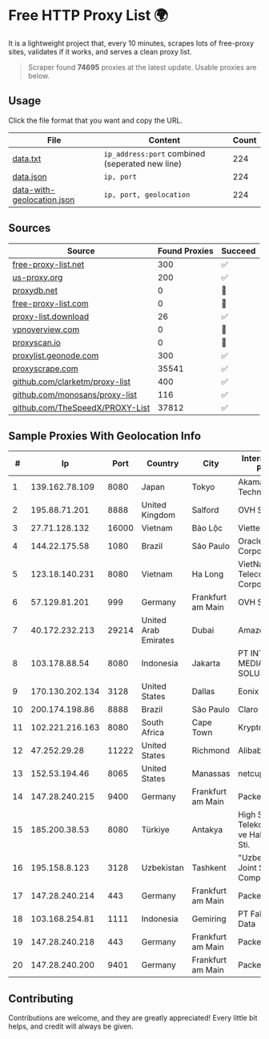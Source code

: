 
# Free HTTP Proxy List 🌍

It is a lightweight project that, every 10 minutes, scrapes lots of free-proxy sites, validates if it works, and serves a clean proxy list.


> Scraper found **74695** proxies at the latest update. Usable proxies are below.

## Usage

Click the file format that you want and copy the URL.


|File|Content|Count|
|----|-------|-----|
|[data.txt](https://raw.githubusercontent.com/themiralay/Proxy-List-World/master/data.txt)|`ip_address:port` combined (seperated new line)|224|
|[data.json](https://raw.githubusercontent.com/themiralay/Proxy-List-World/master/data.json)|`ip, port`|224|
|[data-with-geolocation.json](https://raw.githubusercontent.com/themiralay/Proxy-List-World/master/data-with-geolocation.json)|`ip, port, geolocation`|224|

## Sources

|Source|Found Proxies|Succeed|
|------|-------------|-------|
|[free-proxy-list.net](https://free-proxy-list.net)|300|✅|
|[us-proxy.org](https://www.us-proxy.org)|200|✅|
|[proxydb.net](http://proxydb.net)|0|🚫|
|[free-proxy-list.com](https://free-proxy-list.com/?page=&port=&type%5B%5D=http&type%5B%5D=https&up_time=0&search=Search)|0|🚫|
|[proxy-list.download](https://www.proxy-list.download/HTTP)|26|✅|
|[vpnoverview.com](https://vpnoverview.com/privacy/anonymous-browsing/free-proxy-servers)|0|🚫|
|[proxyscan.io](https://www.proxyscan.io)|0|🚫|
|[proxylist.geonode.com](https://proxylist.geonode.com/api/proxy-list?limit=300&page=1&sort_by=lastChecked&sort_type=desc&protocols=http,https)|300|✅|
|[proxyscrape.com](https://api.proxyscrape.com/v2/?request=displayproxies&protocol=http&timeout=10000&country=all&ssl=all&anonymity=all)|35541|✅|
|[github.com/clarketm/proxy-list](https://raw.githubusercontent.com/clarketm/proxy-list/master/proxy-list-raw.txt)|400|✅|
|[github.com/monosans/proxy-list](https://raw.githubusercontent.com/monosans/proxy-list/main/proxies/http.txt)|116|✅|
|[github.com/TheSpeedX/PROXY-List](https://raw.githubusercontent.com/TheSpeedX/PROXY-List/master/http.txt)|37812|✅|


## Sample Proxies With Geolocation Info

|#|Ip|Port|Country|City|Internet Service Provider|
|-|--|----|-------|----|-------------------------|
|1|139.162.78.109|8080|Japan|Tokyo|Akamai Technologies, Inc.|
|2|195.88.71.201|8888|United Kingdom|Salford|OVH SAS|
|3|27.71.128.132|16000|Vietnam|Bảo Lộc|Viettel Group|
|4|144.22.175.58|1080|Brazil|São Paulo|Oracle Corporation|
|5|123.18.140.231|8080|Vietnam|Ha Long|VietNam Post and Telecom Corporation|
|6|57.129.81.201|999|Germany|Frankfurt am Main|OVH SAS|
|7|40.172.232.213|29214|United Arab Emirates|Dubai|Amazon.com|
|8|103.178.88.54|8080|Indonesia|Jakarta|PT INTER MEDIALINK SOLUSI|
|9|170.130.202.134|3128|United States|Dallas|Eonix Corporation|
|10|200.174.198.86|8888|Brazil|São Paulo|Claro S.A|
|11|102.221.216.163|8080|South Africa|Cape Town|Krypton Web|
|12|47.252.29.28|11222|United States|Richmond|Alibaba Cloud LLC|
|13|152.53.194.46|8065|United States|Manassas|netcup GmbH|
|14|147.28.240.215|9400|Germany|Frankfurt am Main|Packet Host, Inc.|
|15|185.200.38.53|8080|Türkiye|Antakya|High Speed Telekomunikasyon ve Hab. Hiz. Ltd. Sti.|
|16|195.158.8.123|3128|Uzbekistan|Tashkent|"Uzbektelekom" Joint Stock Company|
|17|147.28.240.214|443|Germany|Frankfurt am Main|Packet Host, Inc.|
|18|103.168.254.81|1111|Indonesia|Gemiring|PT Fahasa Tri Data|
|19|147.28.240.218|443|Germany|Frankfurt am Main|Packet Host, Inc.|
|20|147.28.240.200|9401|Germany|Frankfurt am Main|Packet Host, Inc.|



## Contributing

Contributions are welcome, and they are greatly appreciated! Every
little bit helps, and credit will always be given.

